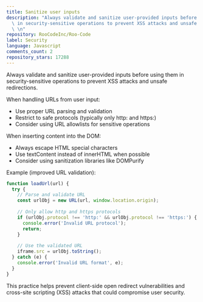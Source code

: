 ```yaml
---
title: Sanitize user inputs
description: "Always validate and sanitize user-provided inputs before using them\
  \ in security-sensitive operations to prevent XSS attacks and unsafe redirections.\
  \ \n"
repository: RooCodeInc/Roo-Code
label: Security
language: Javascript
comments_count: 2
repository_stars: 17288
---
```


Always validate and sanitize user-provided inputs before using them in security-sensitive operations to prevent XSS attacks and unsafe redirections. 

When handling URLs from user input:
- Use proper URL parsing and validation
- Restrict to safe protocols (typically only http: and https:)
- Consider using URL allowlists for sensitive operations

When inserting content into the DOM:
- Always escape HTML special characters
- Use textContent instead of innerHTML when possible
- Consider using sanitization libraries like DOMPurify

Example (improved URL validation):
```javascript
function loadUrl(url) {
  try {
    // Parse and validate URL
    const urlObj = new URL(url, window.location.origin);
    
    // Only allow http and https protocols
    if (urlObj.protocol !== 'http:' && urlObj.protocol !== 'https:') {
      console.error('Invalid URL protocol');
      return;
    }
    
    // Use the validated URL
    iframe.src = urlObj.toString();
  } catch (e) {
    console.error('Invalid URL format', e);
  }
}
```

This practice helps prevent client-side open redirect vulnerabilities and cross-site scripting (XSS) attacks that could compromise user security.